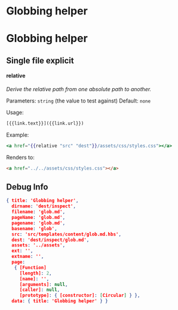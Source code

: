 # Globbing helper



# Globbing helper


## Single file explicit
#### relative
_Derive the relative path from one absolute path to another._

Parameters: `string` (the value to test against)
Default: `none`

Usage:
``` html
[{{link.text}}]({{link.url}})
```
Example:
``` handlebars
<a href="{{relative "src" "dest"}}/assets/css/styles.css"></a> 

```
Renders to: 
``` html
<a href="../../assets/css/styles.css"></a> 
```




## Debug Info

``` json
{ title: 'Globbing helper',
  dirname: 'dest/inspect',
  filename: 'glob.md',
  pageName: 'glob.md',
  pagename: 'glob.md',
  basename: 'glob',
  src: 'src/templates/content/glob.md.hbs',
  dest: 'dest/inspect/glob.md',
  assets: '../assets',
  ext: '',
  extname: '',
  page: 
   { [Function]
     [length]: 2,
     [name]: '',
     [arguments]: null,
     [caller]: null,
     [prototype]: { [constructor]: [Circular] } },
  data: { title: 'Globbing helper' } }
```

